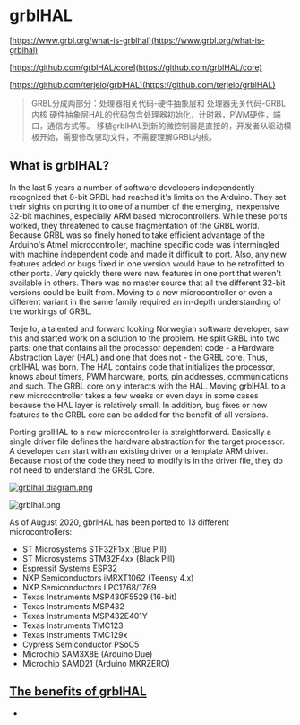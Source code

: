 # grblHAL
[https://www.grbl.org/what-is-grblhal](https://www.grbl.org/what-is-grblhal)

[https://github.com/grblHAL/core](https://github.com/grblHAL/core)

[https://github.com/terjeio/grblHAL](https://github.com/terjeio/grblHAL)


 
> GRBL分成两部分：处理器相关代码-硬件抽象层和 处理器无关代码-GRBL内核
> 硬件抽象层HAL的代码包含处理器初始化，计时器，PWM硬件，端口，通信方式等。
> 移植grblHAL到新的微控制器是直接的，开发者从驱动模板开始，需要修改驱动文件，不需要理解GRBL内核。


## What is grblHAL?

In the last 5 years a number of software developers independently recognized that 8-bit GRBL had reached it's limits on the Arduino. They set their sights on porting it to one of a number of the emerging, inexpensive 32-bit machines, especially ARM based microcontrollers. While these ports worked, they threatened to cause fragmentation of the GRBL world. Because GRBL was so finely honed to take efficient advantage of the Arduino's Atmel microcontroller, machine specific code was intermingled with machine independent code and made it difficult to port. Also, any new features added or bugs fixed in one version would have to be retrofitted to other ports. Very quickly there were new features in one port that weren't available in others. There was no master source that all the different 32-bit versions could be built from. Moving to a new microcontroller or even a different variant in the same family required an in-depth understanding of the workings of GRBL.


Terje Io, a talented and forward looking Norwegian software developer, saw this and started work on a solution to the problem. He split GRBL into two parts: one that contains all the processor dependent code - a Hardware Abstraction Layer (HAL) and one that does not - the GRBL core. Thus, grblHAL was born. The HAL contains code that initializes the processor, knows about timers, PWM hardware, ports, pin addresses, communications and such. The GRBL core only interacts with the HAL. Moving grblHAL to a new microcontroller takes a few weeks or even days in some cases because the HAL layer is relatively small. In addition, bug fixes or new features to the GRBL core can be added for the benefit of all versions. 

Porting grblHAL to a new microcontroller is straightforward. Basically a single driver file defines the hardware abstraction for the target processor. A developer can start with an existing driver or a template ARM driver. Because most of the code they need to modify is in the driver file, they do not need to understand the GRBL Core.

 

[![grblhal diagram.png](https://static.wixstatic.com/media/c35ea0_140b358666d54ef88473d8d69e257f83~mv2.png/v1/crop/x_0,y_7,w_1050,h_976/fill/w_283,h_263,al_c,q_85,usm_0.66_1.00_0.01/grblhal%20diagram.webp)](https://www.grbl.org/grblhal)

![grblhal.png](https://static.wixstatic.com/media/c35ea0_91b142f9e3c84e76abcdc7cb2c57d1bb~mv2.png/v1/fill/w_265,h_178,al_c,q_85,usm_0.66_1.00_0.01/grblhal.webp)

As of August 2020, gbrlHAL has been ported to 13 different microcontrollers:

- ST Microsystems STF32F1xx (Blue Pill)
- ST Microsystems STM32F4xx (Black Pill)
- Espressif Systems ESP32
- NXP Semiconductors iMRXT1062 (Teensy 4.x)
- NXP Semiconductors LPC1768/1769
- Texas Instruments MSP430F5529 (16-bit)
- Texas Instruments MSP432
- Texas Instruments MSP432E401Y
- Texas Instruments TMC123
- Texas Instruments TMC129x
- Cypress Semiconductor PSoC5
- Microchip SAM3X8E (Arduino Due)
- Microchip SAMD21 (Arduino MKRZERO)

## [The benefits of grblHAL](https://www.grbl.org/benefits-of-grblhal)

- [  ](http://www.facebook.com/wix)